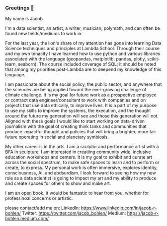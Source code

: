 ### Greetings 👋


My name is Jacob.

I'm a data scientist, an artist, a writer, musician, polymath, and can often be found new fields/mediums to work in.

For the last year, the lion's share of my attention has gone into learning Data Science techniques and principles at Lambda School. Through their course and my own tenacity I have learned how to use python and various libraries associated with the language (geopandas, matplotlib, pandas, plotly, scikit-learn, seaborn). The course included coverage of SQL; it should be noted that among my priorities post-Lambda are to deepend my knowledge of this language.

I am passionate about the social policy, the public sector, and anywhere that the sciences are being applied toward the ever-growing challenge of climate challenge. It is my goal for future work as a prospective employee or contract data engineer/consultant to work with companies and on projects that use data ethically, to improve lives. It is a part of my purpose to use my skills to improve the systems, the execution, and the thought around the future my generation will see and those this generation will not. Aligned with these goals I would like to start working on data-driven journalism with the goal of creating think tanks and communities that produce impactful thought and policies that will bring a brighter, more fair future operating in social and planetary symbiosis.

My other career is in the arts. I am a sculptor and performance artist with a BFA in sculpture. I am interested in creatiing community wide, inclusive education workshops and centers. It is my goal to exhibit and curate art across the social spectrum, to make safe spaces to learn and to perform or create, to express. My personal work is often immersive, explores identity, consciousness, AI, and abdsurdism. I look forward to seeing how my new role as a data scientist is going to impact my art and my ability to produce and create spaces for others to show and make art.

I am an open book. It would be fantastic to hear from you, whether for professinoal concerns or artistic. 

please contact/add me on:
LinkedIn: https://www.linkedin.com/in/jacob-r-bohlen/
Twitter: https://twitter.com/jacob_bohlen/
Medium: https://jacob-r-bohlen.medium.com/
